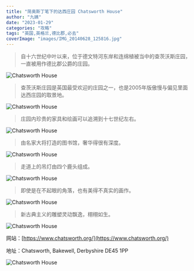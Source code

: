 ```yaml
---
title: "简奥斯丁笔下的达西庄园 Chatsworth House"
author: "九姨"
date: "2023-01-29"
categories: "攻略"
tags: "英国,英格兰,德比郡,必去"
coverImage: "images/IMG_20140628_125816.jpg"
---
```


>自十六世纪中叶以来，位于德文特河东岸和连绵植被当中的查茨沃斯庄园，一直被用作德比郡公爵的庄园。

![Chatsworth House](images/IMG_20140628_103510.jpg)

>查茨沃斯庄园是英国最受欢迎的庄园之一，也是2005年版傲慢与偏见里面达西庄园的取景地。

![Chatsworth House](images/IMG_20140628_125816.jpg)

>庄园内珍贵的家具和绘画可以追溯到十七世纪左右。

![Chatsworth House](images/IMG_20140628_114117.jpg)

>由名家大将打造的图书馆，奢华得很有深度。

![Chatsworth House](images/IMG_20140628_120321.jpg)

>走道上的吊灯由四个鹿头组成。

![Chatsworth House](images/IMG_20140628_120740.jpg)

>即使是在不起眼的角落，也有美得不真实的画作。

![Chatsworth House](images/IMG_20140628_111436.jpg)

>新古典主义的雕塑灵动飘逸，栩栩如生。

![Chatsworth House](images/IMG_20140628_124055.jpg)


网站：[https://www.chatsworth.org/](https://www.chatsworth.org/)

地址：Chatsworth, Bakewell, Derbyshire DE45 1PP

![Chatsworth House](images/chatsworth.jpg)